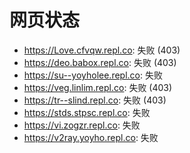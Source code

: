 # 网页状态
- https://Love.cfvqw.repl.co: 失败 (403)
- https://deo.babox.repl.co: 失败 (403)
- https://su--yoyholee.repl.co: 失败
- https://veg.linlim.repl.co: 失败 (403)
- https://tr--slind.repl.co: 失败 (403)
- https://stds.stpsc.repl.co: 失败
- https://vi.zogzr.repl.co: 失败
- https://v2ray.yoyho.repl.co: 失败
